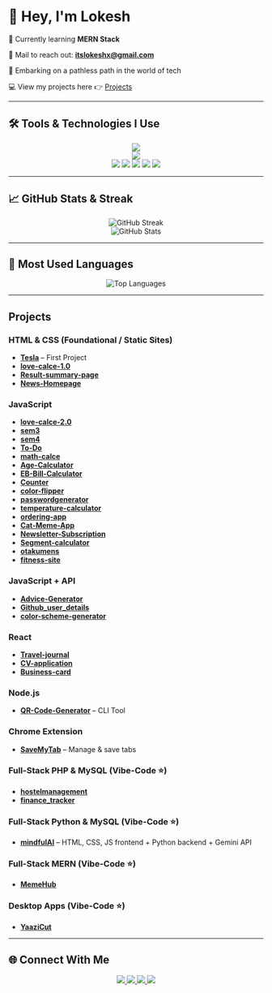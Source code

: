 # 👋 Hey, I'm Lokesh

🌱 Currently learning **MERN Stack**

📩 Mail to reach out: **[itslokeshx@gmail.com](mailto:itslokeshx@gmail.com)**

🌌 Embarking on a pathless path in the world of tech

💻 View my projects here 👉 [Projects](#projects)

---

## 🛠️ Tools & Technologies I Use

<p align="center">
  <!-- Core Languages & Frameworks -->
  <img src="https://skillicons.dev/icons?i=html,css,javascript,react,typescript,nodejs,express,bootstrap,mysql,mongodb,git,github,python,json" />
  <br/>
  <!-- Tools & Platforms -->
  <img src="https://skillicons.dev/icons?i=vscode,replit,vercel" />
  <br/>
  <!-- Extra (badges where skillicons not available) -->
  <img src="https://img.shields.io/badge/Cloudinary-3448C5?style=for-the-badge&logo=cloudinary&logoColor=white" />
  <img src="https://img.shields.io/badge/Render-46E3B7?style=for-the-badge&logo=render&logoColor=white" />
  <img src="https://img.shields.io/badge/GitHub%20Copilot-000?style=for-the-badge&logo=githubcopilot&logoColor=white" />
  <img src="https://img.shields.io/badge/Cursor%20AI-5A45FF?style=for-the-badge&logoColor=white" />
  <img src="https://img.shields.io/badge/REST%20API-02569B?style=for-the-badge&logo=rest&logoColor=white" />
</p>

---

## 📈 GitHub Stats & Streak

<p align="center">
  <img src="https://github-readme-streak-stats.herokuapp.com/?user=itslokeshx&theme=tokyonight" alt="GitHub Streak" />
  <br/>
  <img src="https://github-readme-stats.vercel.app/api?username=itslokeshx&show_icons=true&theme=tokyonight&count_private=true" alt="GitHub Stats" />
</p>

---

## 📌 Most Used Languages

<p align="center">
  <img src="https://github-readme-stats.vercel.app/api/top-langs/?username=itslokeshx&layout=compact&theme=tokyonight&hide_border=true" alt="Top Languages" />
</p>

---

## Projects

### HTML & CSS (Foundational / Static Sites)

* [**Tesla**](https://github.com/itslokeshx/Tesla) – First Project
* [**love-calce-1.0**](https://github.com/itslokeshx/love-calce-1.0)
* [**Result-summary-page**](https://github.com/itslokeshx/Result-summary-page)
* [**News-Homepage**](https://github.com/itslokeshx/News-Homepage)

### JavaScript

* [**love-calce-2.0**](https://github.com/itslokeshx/love-calce-2.0)
* [**sem3**](https://github.com/itslokeshx/sem3)
* [**sem4**](https://github.com/itslokeshx/sem4)
* [**To-Do**](https://github.com/itslokeshx/To-Do)
* [**math-calce**](https://github.com/itslokeshx/math-calce)
* [**Age-Calculator**](https://github.com/itslokeshx/Age-Calculator)
* [**EB-Bill-Calculator**](https://github.com/itslokeshx/EB-Bill-Calculator)
* [**Counter**](https://github.com/itslokeshx/counter)
* [**color-flipper**](https://github.com/itslokeshx/color-flipper)
* [**passwordgenerator**](https://github.com/itslokeshx/passwordgenerator)
* [**temperature-calculator**](https://github.com/itslokeshx/temperature-calculator)
* [**ordering-app**](https://github.com/itslokeshx/ordering-app)
* [**Cat-Meme-App**](https://github.com/itslokeshx/Cat-Meme-App)
* [**Newsletter-Subscription**](https://github.com/itslokeshx/Newsletter-Subscription)
* [**Segment-calculator**](https://github.com/itslokeshx/Segment-calculator)
* [**otakumens**](https://github.com/itslokeshx/otakumens)
* [**fitness-site**](https://github.com/itslokeshx/fitness-site)

### JavaScript + API

* [**Advice-Generator**](https://github.com/itslokeshx/Advice-Generator)
* [**Github\_user\_details**](https://github.com/itslokeshx/Github_user_details)
* [**color-scheme-generator**](https://github.com/itslokeshx/color-scheme-generator)

### React

* [**Travel-journal**](https://github.com/itslokeshx/Travel-journal)
* [**CV-application**](https://github.com/itslokeshx/CV-application)
* [**Business-card**](https://github.com/itslokeshx/Business-card)

### Node.js

* [**QR-Code-Generator**](https://github.com/itslokeshx/QR-Code-Generator) – CLI Tool

### Chrome Extension

* [**SaveMyTab**](https://github.com/itslokeshx/SaveMyTab) – Manage & save tabs

### Full-Stack PHP & MySQL (Vibe-Code ⭐)

* [**hostelmanagement**](https://github.com/itslokeshx/hostelmanagement)
* [**finance\_tracker**](https://github.com/itslokeshx/finance_tracker)

### Full-Stack Python & MySQL (Vibe-Code ⭐)

* [**mindfulAI**](https://github.com/itslokeshx/mindfulAI) – HTML, CSS, JS frontend + Python backend + Gemini API

### Full-Stack MERN (Vibe-Code ⭐)

* [**MemeHub**](https://github.com/itslokeshx/MemeHub)

### Desktop Apps (Vibe-Code ⭐)

* [**YaaziCut**](https://github.com/itslokeshx/YaaziCut)

---

## 🌐 Connect With Me

<p align="center">
  <a href="https://www.linkedin.com/in/itslokeshx/">
    <img src="https://img.shields.io/badge/LinkedIn-0A66C2?style=for-the-badge&logo=linkedin&logoColor=white" />
  </a>
  <a href="https://www.instagram.com/itslokeshx">
    <img src="https://img.shields.io/badge/Instagram-E4405F?style=for-the-badge&logo=instagram&logoColor=white" />
  </a>
  <a href="https://x.com/itslokeshx">
    <img src="https://img.shields.io/badge/X-000000?style=for-the-badge&logo=x&logoColor=white" />
  </a>
  <a href="mailto:itslokeshx@gmail.com">
    <img src="https://img.shields.io/badge/Email-D14836?style=for-the-badge&logo=gmail&logoColor=white" />
  </a>
</p>
